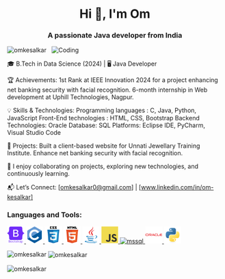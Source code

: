<h1 align="center">Hi 👋, I'm Om</h1>
<h3 align="center">A passionate Java developer from India</h3>
<img align="right" alt="Coding" width="400" src="https://cdn.dribbble.com/users/1162077/screenshots/3848914/programmer.gif">

<p align="left"> <img src="https://komarev.com/ghpvc/?username=omkesalkar&label=Profile%20views&color=0e75b6&style=flat" alt="omkesalkar" /> </p>

🎓 B.Tech in Data Science (2024) | 🖥️ Java Developer

🏆 Achievements:
1st Rank at IEEE Innovation 2024 for a project enhancing net banking security with facial recognition.
6-month internship in Web development at Uphill Technologies, Nagpur.

💡 Skills & Technologies:
Programming languages : C, Java, Python, JavaScript
Front-End technologies : HTML, CSS, Bootstrap
Backend Technologies: Oracle
Database: SQL
Platforms: Eclipse IDE, PyCharm, Visual Studio Code 

🌟 Projects:
Built a client-based website for Unnati Jewellary Training Institute.
Enhance net banking security with facial recognition.

🤝 I enjoy collaborating on projects, exploring new technologies, and continuously learning.

📬 Let’s Connect: [[omkesalkar0@gmail.com](https://mail.google.com/mail/u/0/#inbox)] | [www.linkedin.com/in/om-kesalkar]


<h3 align="left">Languages and Tools:</h3>
<p align="left"> <a href="https://getbootstrap.com" target="_blank" rel="noreferrer"> <img src="https://raw.githubusercontent.com/devicons/devicon/master/icons/bootstrap/bootstrap-plain-wordmark.svg" alt="bootstrap" width="40" height="40"/> </a> <a href="https://www.cprogramming.com/" target="_blank" rel="noreferrer"> <img src="https://raw.githubusercontent.com/devicons/devicon/master/icons/c/c-original.svg" alt="c" width="40" height="40"/> </a> <a href="https://www.w3schools.com/css/" target="_blank" rel="noreferrer"> <img src="https://raw.githubusercontent.com/devicons/devicon/master/icons/css3/css3-original-wordmark.svg" alt="css3" width="40" height="40"/> </a> <a href="https://www.w3.org/html/" target="_blank" rel="noreferrer"> <img src="https://raw.githubusercontent.com/devicons/devicon/master/icons/html5/html5-original-wordmark.svg" alt="html5" width="40" height="40"/> </a> <a href="https://www.java.com" target="_blank" rel="noreferrer"> <img src="https://raw.githubusercontent.com/devicons/devicon/master/icons/java/java-original.svg" alt="java" width="40" height="40"/> </a> <a href="https://developer.mozilla.org/en-US/docs/Web/JavaScript" target="_blank" rel="noreferrer"> <img src="https://raw.githubusercontent.com/devicons/devicon/master/icons/javascript/javascript-original.svg" alt="javascript" width="40" height="40"/> </a> <a href="https://www.microsoft.com/en-us/sql-server" target="_blank" rel="noreferrer"> <img src="https://www.svgrepo.com/show/303229/microsoft-sql-server-logo.svg" alt="mssql" width="40" height="40"/> </a> <a href="https://www.oracle.com/" target="_blank" rel="noreferrer"> <img src="https://raw.githubusercontent.com/devicons/devicon/master/icons/oracle/oracle-original.svg" alt="oracle" width="40" height="40"/> </a> <a href="https://www.python.org" target="_blank" rel="noreferrer"> <img src="https://raw.githubusercontent.com/devicons/devicon/master/icons/python/python-original.svg" alt="python" width="40" height="40"/> </a> </p>

<p><img align="left" src="https://github-readme-stats.vercel.app/api/top-langs?username=omkesalkar&show_icons=true&locale=en&layout=compact" alt="omkesalkar" /></p>

<p>&nbsp;<img align="center" src="https://github-readme-stats.vercel.app/api?username=omkesalkar&show_icons=true&locale=en" alt="omkesalkar" /></p>

<p><img align="center" src="https://github-readme-streak-stats.herokuapp.com/?user=omkesalkar&" alt="omkesalkar" /></p>
